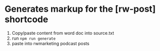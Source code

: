 # Generates markup for the [rw-post] shortcode

1) Copy/paste content from word doc into source.txt
2) run `npm run generate`
3) paste into rwmarketing podcast posts
